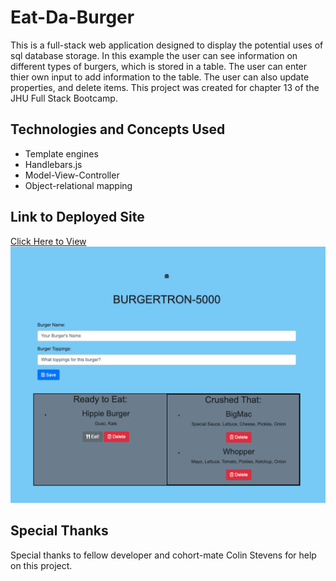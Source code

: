 # Eat-Da-Burger
This is a full-stack web application designed to display the potential uses of sql database storage. In this example the user can see information on different types of burgers, which is stored in a table. The user can enter thier own input to add information to the table. The user can also update properties, and delete items. This project was created for chapter 13 of the JHU Full Stack Bootcamp. 

## Technologies and Concepts Used
* Template engines
* Handlebars.js
* Model-View-Controller
* Object-relational mapping

## Link to Deployed Site 


<a href="https://safe-waters-34488.herokuapp.com/" target="_blank"> Click Here to View </a>
<img src="/public/assets/img/screenshot.png" alt="screenshot2">

## Special Thanks

Special thanks to fellow developer and cohort-mate Colin Stevens for help on this project. 
